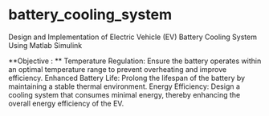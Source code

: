 # battery_cooling_system
Design and Implementation of Electric Vehicle (EV) Battery Cooling System Using Matlab Simulink


**Objective : **
Temperature Regulation: Ensure the battery operates within an optimal temperature range to prevent overheating and improve efficiency.
Enhanced Battery Life: Prolong the lifespan of the battery by maintaining a stable thermal environment.
Energy Efficiency: Design a cooling system that consumes minimal energy, thereby enhancing the overall energy efficiency of the EV.

